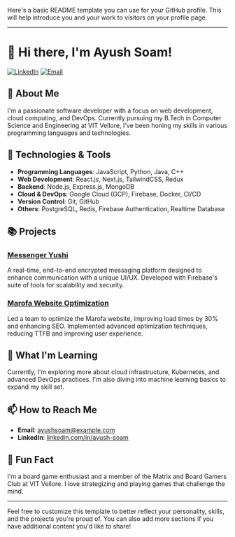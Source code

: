 
Here's a basic README template you can use for your GitHub profile. This will help introduce you and your work to visitors on your profile page.

---

# 👋 Hi there, I'm Ayush Soam!

[![LinkedIn](https://img.shields.io/badge/LinkedIn-Connect-blue)](https://www.linkedin.com/in/ayush-soam/)
[![Email](https://img.shields.io/badge/Email-Contact-green)](mailto:ayushsoam@example.com)

## 🚀 About Me

I'm a passionate software developer with a focus on web development, cloud computing, and DevOps. Currently pursuing my B.Tech in Computer Science and Engineering at VIT Vellore, I've been honing my skills in various programming languages and technologies.

## 🔧 Technologies & Tools

- **Programming Languages**: JavaScript, Python, Java, C++
- **Web Development**: React.js, Next.js, TailwindCSS, Redux
- **Backend**: Node.js, Express.js, MongoDB
- **Cloud & DevOps**: Google Cloud (GCP), Firebase, Docker, CI/CD
- **Version Control**: Git, GitHub
- **Others**: PostgreSQL, Redis, Firebase Authentication, Realtime Database

## 📚 Projects

### [Messenger Yushi](https://github.com/yourusername/messenger-yushi)
A real-time, end-to-end encrypted messaging platform designed to enhance communication with a unique UI/UX. Developed with Firebase's suite of tools for scalability and security.

### [Marofa Website Optimization](https://github.com/yourusername/marofa-optimization)
Led a team to optimize the Marofa website, improving load times by 30% and enhancing SEO. Implemented advanced optimization techniques, reducing TTFB and improving user experience.

## 🌱 What I'm Learning

Currently, I'm exploring more about cloud infrastructure, Kubernetes, and advanced DevOps practices. I'm also diving into machine learning basics to expand my skill set.

## 📫 How to Reach Me

- **Email**: ayushsoam@example.com
- **LinkedIn**: [linkedin.com/in/ayush-soam](https://www.linkedin.com/in/ayush-soam/)

## 🌟 Fun Fact

I'm a board game enthusiast and a member of the Matrix and Board Gamers Club at VIT Vellore. I love strategizing and playing games that challenge the mind.

---

Feel free to customize this template to better reflect your personality, skills, and the projects you're proud of. You can also add more sections if you have additional content you'd like to share!
